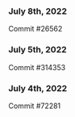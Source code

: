 ### July 8th, 2022

Commit #26562

### July 5th, 2022

Commit #314353


### July 4th, 2022

Commit #72281
